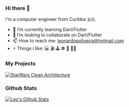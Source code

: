 ### Hi there 👋

<!--
- 🔭 I’m currently working on ...
-->
I'm a computer engineer from Curitiba 🇧🇷.

- 🌱 I’m currently learning Dart/Flutter
- 👯 I’m looking to collaborate on Dart/Flutter
- 📫 How to reach me: leonardopoliveira@hotmail.com
- ⚡ Things i like: 💻 🎬 🕹 ⚽ 🥊 🏊‍♂️

### My Projects

[![StarWars Clean Architecture](https://github-readme-stats.vercel.app/api/pin/?username=leonardopresoto&repo=starwars_clean_architecture&theme=midnight-purple)](https://github.com/leonardopresoto/starwars_clean_architecture)

### Github Stats

[![Leo's Github Stats](https://github-readme-stats.vercel.app/api?username=leonardopresoto&count_private=true&theme=midnight-purple&show_icons=true)](https://github.com/leonardopresoto)


